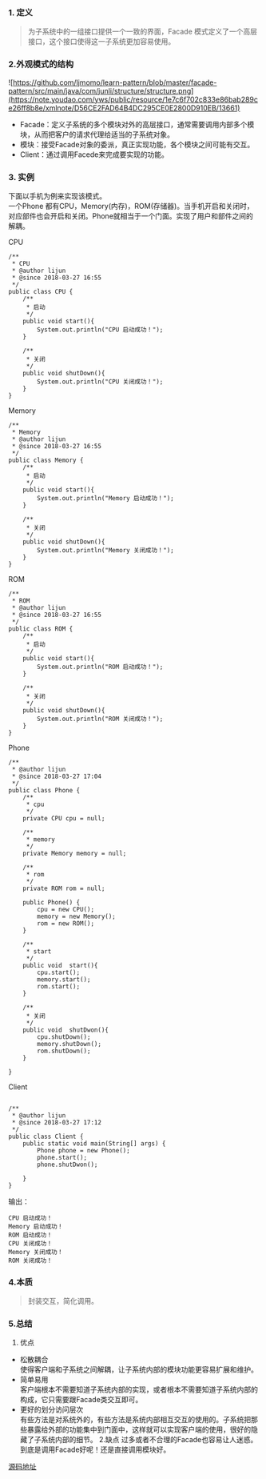 ### 1. 定义  
> 为子系统中的一组接口提供一个一致的界面，Facade
模式定义了一个高层接口，这个接口使得这一子系统更加容易使用。

### 2.外观模式的结构   
![https://github.com/ljmomo/learn-pattern/blob/master/facade-pattern/src/main/java/com/junli/structure/structure.png](https://note.youdao.com/yws/public/resource/1e7c6f702c833e86bab289ce26ff8b8e/xmlnote/D56CE2FAD64B4DC295CE0E2800D910EB/13661)

- Facade：定义子系统的多个模块对外的高层接口，通常需要调用内部多个模块，从而把客户的请求代理给适当的子系统对象。
- 模块：接受Facade对象的委派，真正实现功能，各个模块之间可能有交互。
- Client：通过调用Facede来完成要实现的功能。

### 3. 实例
   下面以手机为例来实现该模式。  
   一个Phone 都有CPU，Memory(内存)，ROM(存储器)。当手机开启和关闭时，对应部件也会开启和关闭。Phone就相当于一个门面。实现了用户和部件之间的解耦。
 
 CPU  
```
/**
 * CPU
 * @author lijun
 * @since 2018-03-27 16:55
 */
public class CPU {
    /**
     * 启动
     */
    public void start(){
        System.out.println("CPU 启动成功！");
    }

    /**
     * 关闭
     */
    public void shutDown(){
        System.out.println("CPU 关闭成功！");
    }
}
```
Memory
```
/**
 * Memory
 * @author lijun
 * @since 2018-03-27 16:55
 */
public class Memory {
    /**
     * 启动
     */
    public void start(){
        System.out.println("Memory 启动成功！");
    }

    /**
     * 关闭
     */
    public void shutDown(){
        System.out.println("Memory 关闭成功！");
    }
}

```

ROM
```
/**
 * ROM
 * @author lijun
 * @since 2018-03-27 16:55
 */
public class ROM {
    /**
     * 启动
     */
    public void start(){
        System.out.println("ROM 启动成功！");
    }

    /**
     * 关闭
     */
    public void shutDown(){
        System.out.println("ROM 关闭成功！");
    }
}

```

Phone 
```
/**
 * @author lijun
 * @since 2018-03-27 17:04
 */
public class Phone {
    /**
     * cpu
     */
    private CPU cpu = null;

    /**
     * memory
     */
    private Memory memory = null;

    /**
     * rom
     */
    private ROM rom = null;

    public Phone() {
        cpu = new CPU();
        memory = new Memory();
        rom = new ROM();
    }

    /**
     * start
     */
    public void  start(){
        cpu.start();
        memory.start();
        rom.start();
    }

    /**
     * 关闭
     */
    public void  shutDwon(){
        cpu.shutDown();
        memory.shutDown();
        rom.shutDown();
    }

}
```

 Client
```

/**
 * @author lijun
 * @since 2018-03-27 17:12
 */
public class Client {
    public static void main(String[] args) {
        Phone phone = new Phone();
        phone.start();
        phone.shutDwon();

    }
}
```
 
 输出：
```
CPU 启动成功！
Memory 启动成功！
ROM 启动成功！
CPU 关闭成功！
Memory 关闭成功！
ROM 关闭成功！
```
 

### 4.本质 
> 封装交互，简化调用。

### 5.总结
1.  优点
-   松散耦合  
   使得客户端和子系统之间解耦，让子系统内部的模块功能更容易扩展和维护。
- 简单易用  
   客户端根本不需要知道子系统内部的实现，或者根本不需要知道子系统内部的构成，它只需要跟Facade类交互即可。
- 更好的划分访问层次  
有些方法是对系统外的，有些方法是系统内部相互交互的使用的。子系统把那些暴露给外部的功能集中到门面中，这样就可以实现客户端的使用，很好的隐藏了子系统内部的细节。
2.缺点
  过多或者不合理的Facade也容易让人迷惑。到底是调用Facade好呢！还是直接调用模块好。

 [源码地址](https://github.com/ljmomo/learn-pattern)